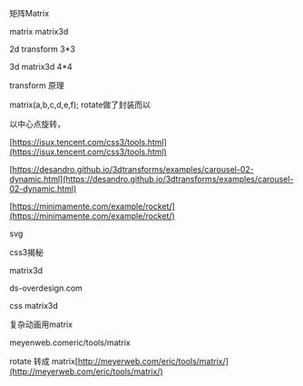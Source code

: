 矩阵Matrix

matrix matrix3d

2d transform  3\*3

3d matrix3d 4\*4

transform 原理

matrix\(a,b,c,d,e,f\); rotate做了封装而以

以中心点旋转，

[https://isux.tencent.com/css3/tools.html](https://isux.tencent.com/css3/tools.html)

[https://desandro.github.io/3dtransforms/examples/carousel-02-dynamic.html](https://desandro.github.io/3dtransforms/examples/carousel-02-dynamic.html)

[https://minimamente.com/example/rocket/](https://minimamente.com/example/rocket/)

svg

css3揭秘

matrix3d

ds-overdesign.com

css matrix3d

复杂动画用matrix

meyenweb.comeric/tools/matrix

rotate 转成 matrix[http://meyerweb.com/eric/tools/matrix/](http://meyerweb.com/eric/tools/matrix/)

